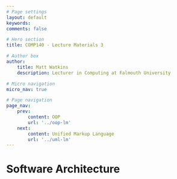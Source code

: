 ```yaml
---
# Page settings
layout: default
keywords:
comments: false

# Hero section
title: COMP140 - Lecture Materials 3

# Author box
author:
    title: Matt Watkins
    description: Lecturer in Computing at Falmouth University

# Micro navigation
micro_nav: true

# Page navigation
page_nav:
    prev:
        content: OOP
        url: '../oop-lm'
    next:
        content: Unified Markup Language
        url: '../uml-lm'
---
```


# Software Architecture
<!--stackedit_data:
eyJoaXN0b3J5IjpbMjE5MTkwODI3LC0xNDMyMzM1NDI4XX0=
-->